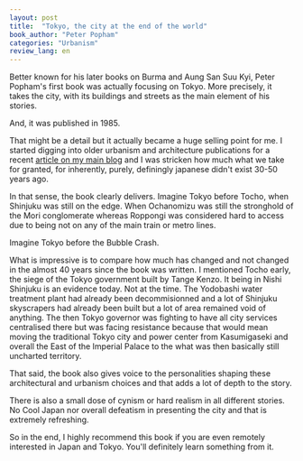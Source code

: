 ```yaml
---
layout: post
title:  "Tokyo, the city at the end of the world"
book_author: "Peter Popham"
categories: "Urbanism"
review_lang: en
---
```


Better known for his later books on Burma and Aung San Suu Kyi, Peter Popham's first book was actually focusing on Tokyo. More precisely, it takes the city, with its buildings and streets as the main element of his stories.

And, it was published in 1985.

That might be a detail but it actually became a huge selling point for me. I started digging into older urbanism and architecture publications for a recent [article on my main blog](https://achikochi.tokyo/fr/blog/les-guides-du-pif/non-tokyo-nest-pas-une-des-villes-les-plus-dense-au-monde/) and I was stricken how much what we take for granted, for inherently, purely, definingly japanese didn't exist 30-50 years ago.

In that sense, the book clearly delivers. Imagine Tokyo before Tocho, when Shinjuku was still on the edge. When Ochanomizu was still the stronghold of the Mori conglomerate whereas Roppongi was considered hard to access due to being not on any of the main train or metro lines.

Imagine Tokyo before the Bubble Crash.

What is impressive is to compare how much has changed and not changed in the almost 40 years since the book was written. I mentioned Tocho early, the siege of the Tokyo government built by Tange Kenzo. It being in Nishi Shinjuku is an evidence today. Not at the time. The Yodobashi water treatment plant had already been decommisionned and a lot of Shinjuku skyscrapers had already been built but a lot of area remained void of anything. The then Tokyo governor was fighting to have all city services centralised there but was facing resistance because that would mean moving the traditional Tokyo city and power center from Kasumigaseki and overall the East of the Imperial Palace to the what was then basically still uncharted territory.

That said, the book also gives voice to the personalities shaping these architectural and urbanism choices and that adds a lot of depth to the story.

There is also a small dose of cynism or hard realism in all different stories. No Cool Japan nor overall defeatism in presenting the city and that is extremely refreshing.

So in the end, I highly recommend this book if you are even remotely interested in Japan and Tokyo. You'll definitely learn something from it.
